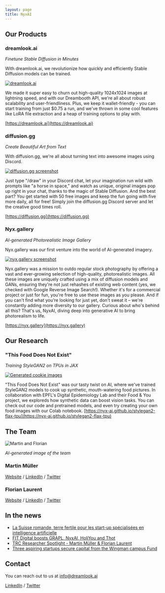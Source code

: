 ```yaml
---
layout: page
title: NyxAI
---
```


## Our Products
### dreamlook.ai

*Finetune Stable Diffusion in Minutes*

With dreamlook.ai, we revolutionize how quickly and efficiently Stable Diffusion models can be trained.

[![dreamlook.ai](https://github.com/nyx-ai/nyx-ai.github.io/assets/140592/ff2e9951-8bf5-4677-8b07-9c78012ce81c)](https://dreamlook.ai)

We made it super easy to churn out high-quality 1024x1024 images at lightning speed, and with our Dreambooth API, we're all about robust scalability and user-friendliness. Plus, we keep it wallet-friendly - you can start training from just $0.75 a run, and we've thrown in some cool features like LoRA file extraction and a heap of training options to play with.

[https://dreamlook.ai](https://dreamlook.ai)

### diffusion.gg

*Create Beautiful Art from Text*

With diffusion.gg, we're all about turning text into awesome images using Discord.

[![diffusion.gg screenshot](https://github.com/nyx-ai/nyx-ai.github.io/assets/140592/e77f8109-a8f8-45d0-9de1-6c9df9d5e8ad)](https://diffusion.gg)

Just type "/draw" in your Discord chat, let your imagination run wild with prompts like "a horse in space," and watch as unique, original images pop up right in your chat, thanks to the magic of Stable Diffusion. And the best part? You get started with 50 free images and keep the fun going with five more daily, all for free! Simply join the diffusion.gg Discord server and let the creative good times roll.

[https://diffusion.gg](https://diffusion.gg)

### Nyx.gallery

*AI-generated Photorealistic Image Gallery*

Nyx.gallery was our first venture into the world of AI-generated imagery.

[![nyx.gallery screenshot](https://github.com/nyx-ai/nyx-ai.github.io/assets/140592/a2793878-fb08-4202-9405-82de8c824796)](https://nyx.gallery)

Nyx.gallery was a mission to outdo regular stock photography by offering a vast and ever-growing selection of high-quality, photorealistic images. All these images are uniquely crafted using a mix of diffusion models and GANs, ensuring they're not just rehashes of existing web content (yes, we checked with Google Reverse Image Search!). Whether it's for a commercial project or just for fun, you're free to use these images as you please. And if you can't find what you're looking for just yet, don't sweat it – we're constantly adding more diversity to our gallery. Curious about who's behind all this? That's us, NyxAI, diving deep into generative AI to bring photorealism to life.

[https://nyx.gallery](https://nyx.gallery)

## Our Research
### "This Food Does Not Exist"

*Training StyleGAN2 on TPUs in JAX*

[![Generated cookie images](https://user-images.githubusercontent.com/140592/179369671-32cf8c67-a3d5-43a4-a200-1ba91e736ae2.png)](https://nyx-ai.github.io/stylegan2-flax-tpu)

"This Food Does Not Exist" was our tasty twist on AI, where we've trained StyleGAN2 models to cook up synthetic, mouth-watering food pictures. In collaboration with EPFL's Digital Epidemiology Lab and their Food & You project, we exploreds how synthetic data can boost vision tasks. You can check out our code and pretrained models, and even try creating your own food images with our Colab notebook.
[https://nyx-ai.github.io/stylegan2-flax-tpu](https://nyx-ai.github.io/stylegan2-flax-tpu)


## The Team

![Martin and Florian](https://github.com/nyx-ai/nyx-ai.github.io/assets/140592/140af537-5e5d-4dca-99f8-44ab78b0257b)

*AI-generated image of the team*

### Martin Müller

[Website](https://www.martinmuller.me/) / [LinkedIn](https://www.linkedin.com/in/martin-m%C3%BCller-053184125/) / [Twitter](https://twitter.com/marmuel_)

### Florian Laurent

[Website](https://masterscrat.github.io) / [LinkedIn](https://www.linkedin.com/in/florianlaurent/) / [Twitter](https://twitter.com/marmuel_)

## In the news

- [La Suisse romande, terre fertile pour les start-up spécialisées en intelligence artificielle](https://www.letemps.ch/economie/cyber/suisse-romande-terre-fertile-startup-specialisees-intelligence-artificielle)
- [FIT Digital boosts GRAPL, NyxAI, HoliYou and Thot](https://www.startupticker.ch/en/news/fit-digital-funding-for-grapl-nyxai-holiyou-and-thot)
- [TRC Researcher Spotlight - Martin Müller & Florian Laurent](https://sites.research.google/trc/spotlight/#:~:text=Martin%20M%C3%BCller%20&%20Florian%20Laurent)
- [Three aspiring startups secure capital from the Wingman campus Fund](https://www.startupticker.ch/en/news/three-aspiring-startups-secure-capital-from-the-wingman-campus-fund)

## Contact

You can reach out to us at [info@dreamlook.ai](mailto:info@dreamlook.ai)

[LinkedIn](https://www.linkedin.com/company/nyxai) / [Twitter](https://twitter.com/NyxAI_Lab)